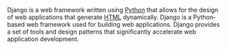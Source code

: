 Django is a web framework written using [Python](/wiki/Python) that allows for the design of web applications that generate [HTML](/wiki/HTML) dynamically. Django is a Python-based web framework used for building web applications. Django provides a set of tools and design patterns that significantly accelerate web application development.
